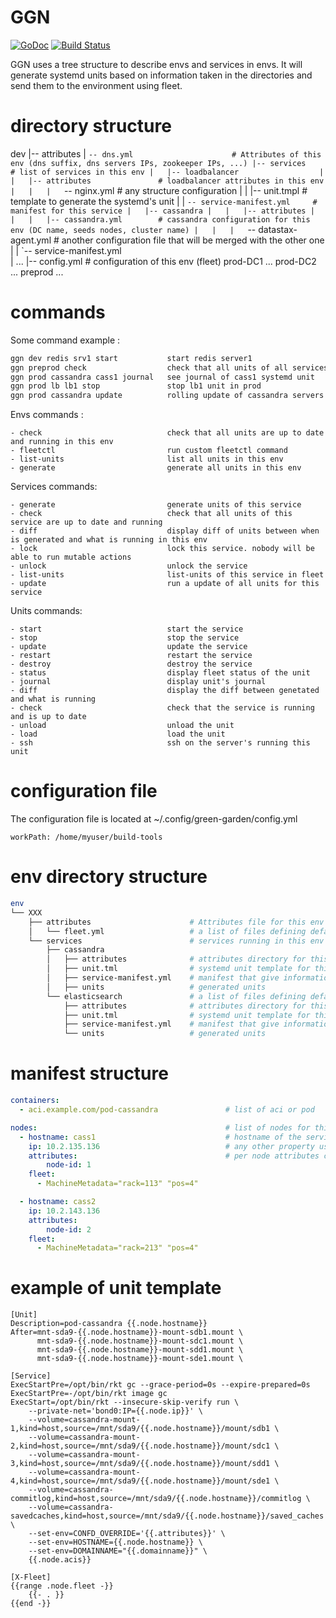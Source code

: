 # GGN

[![GoDoc](https://godoc.org/blablacar/ggn?status.png)](https://godoc.org/github.com/blablacar/ggn) [![Build Status](https://travis-ci.org/blablacar/ggn.svg?branch=master)](https://travis-ci.org/blablacar/ggn)


GGN uses a tree structure to describe envs and services in envs. It will generate systemd units based on information taken in the directories and send them to the environment using fleet.

# directory structure

dev
|-- attributes
|   `-- dns.yml                      # Attributes of this env (dns suffix, dns servers IPs, zookeeper IPs, ...)
|-- services                         # list of services in this env
|   |-- loadbalancer                 
|   |   |-- attributes               # loadbalancer attributes in this env
|   |   |   `-- nginx.yml            # any structure configuration
|   |   |-- unit.tmpl                # template to generate the systemd's unit
|   |   `-- service-manifest.yml     # manifest for this service
|   |-- cassandra
|   |   |-- attributes
|   |   |   |-- cassandra.yml        # cassandra configuration for this env (DC name, seeds nodes, cluster name)
|   |   |   `-- datastax-agent.yml   # another configuration file that will be merged with the other one
|   |   `-- service-manifest.yml    
|   ...
|-- config.yml                       # configuration of this env (fleet)
prod-DC1
...
prod-DC2
...
preprod
...

# commands

Some command example : 

```bash
ggn dev redis srv1 start           start redis server1
ggn preprod check                  check that all units of all services in prepod are running and are up to date
ggn prod cassandra cass1 journal   see journal of cass1 systemd unit 
ggn prod lb lb1 stop               stop lb1 unit in prod
ggn prod cassandra update          rolling update of cassandra servers in prod
```

Envs commands :
```
- check                            check that all units are up to date and running in this env
- fleetctl                         run custom fleetctl command
- list-units                       list all units in this env
- generate                         generate all units in this env
```

Services commands:
```
- generate                         generate units of this service
- check                            check that all units of this service are up to date and running
- diff                             display diff of units between when is generated and what is running in this env
- lock                             lock this service. nobody will be able to run mutable actions
- unlock                           unlock the service
- list-units                       list-units of this service in fleet
- update                           run a update of all units for this service
```

Units commands:
```
- start                            start the service
- stop                             stop the service
- update                           update the service
- restart                          restart the service
- destroy                          destroy the service
- status                           display fleet status of the unit
- journal                          display unit's journal
- diff                             display the diff between genetated and what is running
- check                            check that the service is running and is up to date
- unload                           unload the unit
- load                             load the unit
- ssh                              ssh on the server's running this unit
```


# configuration file

The configuration file is located at ~/.config/green-garden/config.yml

```
workPath: /home/myuser/build-tools
```

# env directory structure

```bash
env
└── XXX
    ├── attributes                      # Attributes file for this env
    │   └── fleet.yml                   # a list of files defining default attributes for this env
    └── services                        # services running in this env
        ├── cassandra
        │   ├── attributes              # attributes directory for this service
        │   ├── unit.tml                # systemd unit template for this service
        │   ├── service-manifest.yml    # manifest that give information for this service
        │   ├── units                   # generated units
        └── elasticsearch               # a list of files defining default attributes for this env
            ├── attributes              # attributes directory for this service
            ├── unit.tml                # systemd unit template for this service
            ├── service-manifest.yml    # manifest that give information for this service
            └── units                   # generated units
```

# manifest structure

```yaml
containers:
  - aci.example.com/pod-cassandra               # list of aci or pod

nodes:                                          # list of nodes for this service
  - hostname: cass1                             # hostname of the service
    ip: 10.2.135.136                            # any other property used in the template
    attributes:                                 # per node attributes configuration 
        node-id: 1
    fleet:
      - MachineMetadata="rack=113" "pos=4"

  - hostname: cass2
    ip: 10.2.143.136
    attributes:
        node-id: 2
    fleet:
      - MachineMetadata="rack=213" "pos=4"
```

# example of unit template

```
[Unit]
Description=pod-cassandra {{.node.hostname}}
After=mnt-sda9-{{.node.hostname}}-mount-sdb1.mount \
      mnt-sda9-{{.node.hostname}}-mount-sdc1.mount \
      mnt-sda9-{{.node.hostname}}-mount-sdd1.mount \
      mnt-sda9-{{.node.hostname}}-mount-sde1.mount \

[Service]
ExecStartPre=/opt/bin/rkt gc --grace-period=0s --expire-prepared=0s
ExecStartPre=-/opt/bin/rkt image gc
ExecStart=/opt/bin/rkt --insecure-skip-verify run \
    --private-net='bond0:IP={{.node.ip}}' \
    --volume=cassandra-mount-1,kind=host,source=/mnt/sda9/{{.node.hostname}}/mount/sdb1 \
    --volume=cassandra-mount-2,kind=host,source=/mnt/sda9/{{.node.hostname}}/mount/sdc1 \
    --volume=cassandra-mount-3,kind=host,source=/mnt/sda9/{{.node.hostname}}/mount/sdd1 \
    --volume=cassandra-mount-4,kind=host,source=/mnt/sda9/{{.node.hostname}}/mount/sde1 \
    --volume=cassandra-commitlog,kind=host,source=/mnt/sda9/{{.node.hostname}}/commitlog \
    --volume=cassandra-savedcaches,kind=host,source=/mnt/sda9/{{.node.hostname}}/saved_caches \
    --set-env=CONFD_OVERRIDE='{{.attributes}}' \
    --set-env=HOSTNAME={{.node.hostname}} \
    --set-env=DOMAINNAME="{{.domainname}}" \
    {{.node.acis}}

[X-Fleet]
{{range .node.fleet -}}
    {{- . }}
{{end -}}
```

